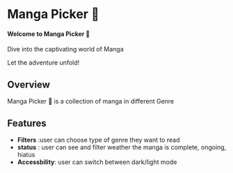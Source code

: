 #  Manga Picker 🫣

#### Welcome to Manga Picker  🫣 
 Dive into the captivating world of Manga 
   
Let the adventure unfold!


## Overview
 Manga Picker 🫣 is a collection of manga in different Genre

## Features
- **Filters** :user can choose type of genre they want to read 
- **status** : user can see and filter weather the manga is 
  complete, ongoing, hiatus
- **Accessbility**: user can switch between dark/light mode




 


